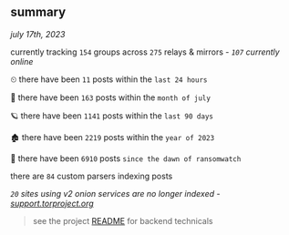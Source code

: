 
## summary
_july 17th, 2023_

currently tracking `154` groups across `275` relays & mirrors - _`107` currently online_

⏲ there have been `11` posts within the `last 24 hours`

🦈 there have been `163` posts within the `month of july`

🪐 there have been `1141` posts within the `last 90 days`

🏚 there have been `2219` posts within the `year of 2023`

🦕 there have been `6910` posts `since the dawn of ransomwatch`

there are `84` custom parsers indexing posts

_`20` sites using v2 onion services are no longer indexed - [support.torproject.org](https://support.torproject.org/onionservices/v2-deprecation/)_

> see the project [README](https://github.com/joshhighet/ransomwatch#ransomwatch--) for backend technicals
